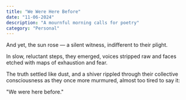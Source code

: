 ```yaml
---
title: "We Were Here Before"
date: "11-06-2024"
description: "A mournful morning calls for poetry"
category: "Personal"
---
```


And yet, the sun rose — a silent witness, indifferent to their plight.

In slow, reluctant steps, they emerged, voices stripped raw and faces etched with maps of exhaustion and fear.

The truth settled like dust, and a shiver rippled through their collective consciousness as they once more murmured, almost too tired to say it:

"We were here before."

